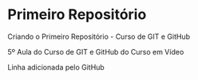 # Primeiro Repositório
 Criando o Primeiro Repositório - Curso de GIT e GitHub

5º Aula do Curso de GIT e GitHub do Curso em Vídeo

Linha adicionada pelo GitHub
